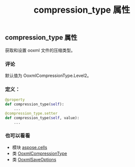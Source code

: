 ﻿---
title: compression_type 属性
second_title: Aspose.Cells for Python via .NET API 参考文献
description:
type: docs
weight: 50
url: /zh/python-net/aspose.cells/ooxmlsaveoptions/compression_type/
is_root: false
---
## compression_type 属性

获取和设置 ooxml 文件的压缩类型。

### 评论

默认值为 OoxmlCompressionType.Level2。
### 定义：
```python
@property
def compression_type(self):
    ...
@compression_type.setter
def compression_type(self, value):
    ...
```

### 也可以看看
* 模块 [aspose.cells](../../)
* 类 [OoxmlCompressionType](/cells/zh/python-net/aspose.cells/ooxmlcompressiontype)
* 类 [OoxmlSaveOptions](/cells/zh/python-net/aspose.cells/ooxmlsaveoptions)
